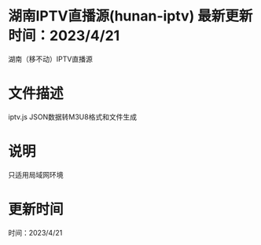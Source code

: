 # 湖南IPTV直播源(hunan-iptv) 最新更新时间：2023/4/21
湖南（移不动）IPTV直播源

# 文件描述
iptv.js JSON数据转M3U8格式和文件生成

# 说明
只适用局域网环境

# 更新时间
时间：2023/4/21
